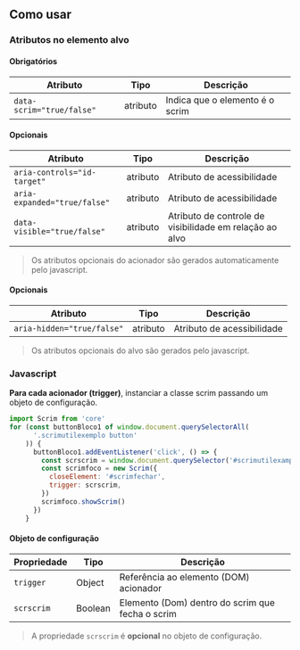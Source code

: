 [version]: # "1.0.0"

## Como usar

### Atributos no elemento alvo

#### Obrigatórios

| Atributo                  | Tipo     | Descrição                       |
| ------------------------- | -------- | ------------------------------- |
| `data-scrim="true/false"` | atributo | Indica que o elemento é o scrim |

#### Opcionais

| Atributo                     | Tipo     | Descrição                                               |
| ---------------------------- | -------- | ------------------------------------------------------- |
| `aria-controls="id-target"`  | atributo | Atributo de acessibilidade                              |
| `aria-expanded="true/false"` | atributo | Atributo de acessibilidade                              |
| `data-visible="true/false"`  | atributo | Atributo de controle de visibilidade em relação ao alvo |

> Os atributos opcionais do acionador são gerados automaticamente pelo javascript.

#### Opcionais

| Atributo                   | Tipo     | Descrição                  |
| -------------------------- | -------- | -------------------------- |
| `aria-hidden="true/false"` | atributo | Atributo de acessibilidade |

> Os atributos opcionais do alvo são gerados pelo javascript.

### Javascript

**Para cada acionador (trigger)**, instanciar a classe scrim passando um objeto de configuração.

```javascript
import Scrim from 'core'
for (const buttonBloco1 of window.document.querySelectorAll(
      '.scrimutilexemplo button'
    )) {
      buttonBloco1.addEventListener('click', () => {
        const scrscrim = window.document.querySelector('#scrimutilexample')
        const scrimfoco = new Scrim({
          closeElement: '#scrimfechar',
          trigger: scrscrim,
        })
        scrimfoco.showScrim()
      })
    }
```

#### Objeto de configuração

| Propriedade | Tipo    | Descrição                                         |
| ----------- | ------- | ------------------------------------------------- |
| `trigger`   | Object  | Referência ao elemento (DOM) acionador            |
| `scrscrim`  | Boolean | Elemento (Dom) dentro do scrim  que fecha o scrim |

> A propriedade `scrscrim`  é  **opcional** no objeto de configuração.

